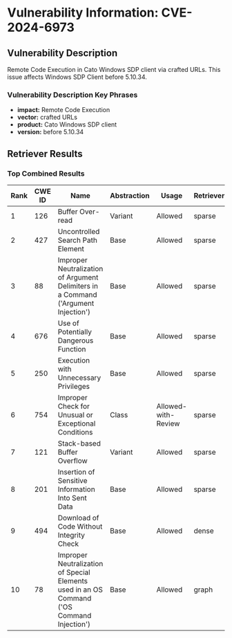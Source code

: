 # Vulnerability Information: CVE-2024-6973

## Vulnerability Description
Remote Code Execution in Cato Windows SDP client via crafted URLs. This issue affects Windows SDP Client before 5.10.34.

### Vulnerability Description Key Phrases
- **impact:** Remote Code Execution
- **vector:** crafted URLs
- **product:** Cato Windows SDP client
- **version:** before 5.10.34

## Retriever Results

### Top Combined Results

| Rank | CWE ID | Name | Abstraction | Usage  | Retrievers | Individual Scores |
|------|--------|------|-------------|-------|------------|-------------------|
| 1 | 126 | Buffer Over-read | Variant | Allowed | sparse | 0.034 |
| 2 | 427 | Uncontrolled Search Path Element | Base | Allowed | sparse | 0.031 |
| 3 | 88 | Improper Neutralization of Argument Delimiters in a Command ('Argument Injection') | Base | Allowed | sparse | 0.031 |
| 4 | 676 | Use of Potentially Dangerous Function | Base | Allowed | sparse | 0.030 |
| 5 | 250 | Execution with Unnecessary Privileges | Base | Allowed | sparse | 0.029 |
| 6 | 754 | Improper Check for Unusual or Exceptional Conditions | Class | Allowed-with-Review | sparse | 0.029 |
| 7 | 121 | Stack-based Buffer Overflow | Variant | Allowed | sparse | 0.029 |
| 8 | 201 | Insertion of Sensitive Information Into Sent Data | Base | Allowed | sparse | 0.028 |
| 9 | 494 | Download of Code Without Integrity Check | Base | Allowed | dense | 0.593 |
| 10 | 78 | Improper Neutralization of Special Elements used in an OS Command ('OS Command Injection') | Base | Allowed | graph | 0.003 |

